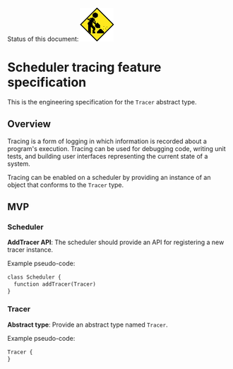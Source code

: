 Status of this document:
![](../../_assets/under-construction-flashing-barracade-animation.gif)

# Scheduler tracing feature specification

This is the engineering specification for the `Tracer` abstract type.

## Overview

Tracing is a form of logging in which information is recorded about a program's execution. Tracing can be used for debugging code, writing unit tests, and building user interfaces representing the current state of a system.

Tracing can be enabled on a scheduler by providing an instance of an object that conforms to the `Tracer` type.

## MVP

### Scheduler

**AddTracer API**: The scheduler should provide an API for registering a new tracer instance.

Example pseudo-code:

```
class Scheduler {
  function addTracer(Tracer)
}
```

### Tracer

**Abstract type**: Provide an abstract type named `Tracer`.

Example pseudo-code:

```
Tracer {
}
```


